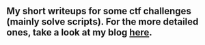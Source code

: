## My short writeups for some ctf challenges (mainly solve scripts). For the more detailed ones, take a look at my blog [here](https://pivik271.github.io/).
